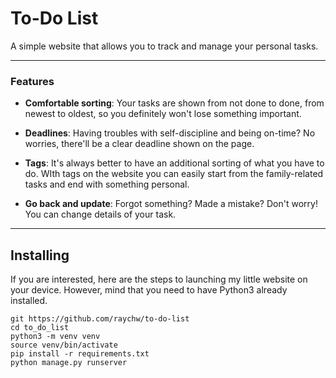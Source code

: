 # To-Do List

A simple website that allows you to track and manage your personal tasks.

***

### Features


* **Comfortable sorting**: Your tasks are shown from not done to done, from newest to oldest,
so you definitely won't lose something important.


* **Deadlines**: Having troubles with self-discipline and being on-time? No worries,
there'll be a clear deadline shown on the page.


* **Tags**: It's always better to have an additional sorting of what you have to do.
WIth tags on the website you can easily start from the family-related tasks and end with something personal.


* **Go back and update**: Forgot something? Made a mistake? Don't worry! You can change details of your task.


***

## Installing

If you are interested, here are the steps to launching my little website on your device. However, mind that you need
to have Python3 already installed.

```shell
git https://github.com/raychw/to-do-list
cd to_do_list
python3 -m venv venv
source venv/bin/activate
pip install -r requirements.txt
python manage.py runserver
```
